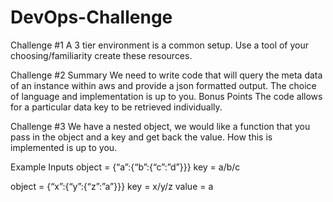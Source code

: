 # DevOps-Challenge
Challenge #1
A 3 tier environment is a common setup. Use a tool of your choosing/familiarity create these resources. 
 
Challenge #2
Summary
We need to write code that will query the meta data of an instance within aws and provide a json formatted output. The choice of language and implementation is up to you.
Bonus Points
The code allows for a particular data key to be retrieved individually.

Challenge #3
We have a nested object, we would like a function that you pass in the object and a key and get back the value. How this is implemented is up to you.
 
Example Inputs
object = {“a”:{“b”:{“c”:”d”}}}
key = a/b/c
 
object = {“x”:{“y”:{“z”:”a”}}}
key = x/y/z
value = a
